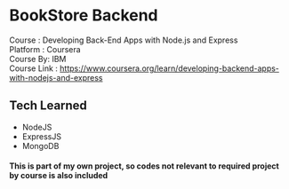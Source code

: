 # BookStore Backend
Course : Developing Back-End Apps with Node.js and Express <br>
Platform : Coursera <br>
Course By: IBM <br>
Course Link : https://www.coursera.org/learn/developing-backend-apps-with-nodejs-and-express

## Tech Learned
- NodeJS
- ExpressJS
- MongoDB


#### This is part of my own project, so codes not relevant to required project by course is also included
